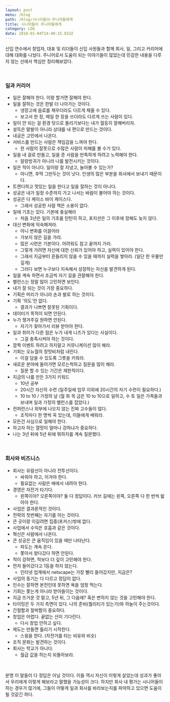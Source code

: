 ```yaml
---
layout: post
menu: /blog
path: /blog/시니어들이-주니어들에게
title: 시니어들이 주니어들에게
category: LOG
date: 2018-01-04T14:40:15.033Z
---
```

신입 연수에서 창업자, 대표 및 리더들이 신입 사원들과 함께 회사, 일, 그리고 커리어에 대해 대화를 나눴다. 주니어로서 도움이 되는 이야기들이 많았는데 민감한 내용을 다루지 않는 선에서 핵심만 정리해보았다.

<br>

### 일과 커리어

- 일은 잘해야 한다. 이왕 할거면 잘해야 한다.
- 일을 잘하는 것은 한발 더 나아가는 것이다.
  - 냉장고에 음료를 채우더라도 다르게 채울 수 있다.
  - 보고서 한 장, 메일 한 장을 쓰더라도 다르게 쓰는 사람이 있다.
- 일이 안 되는 걸 환경 탓으로 돌리기보다는 내가 월등히 잘해버리자.
- 설득은 말발이 아니라 상대를 내 편으로 만드는 것이다.
- 내공은 고민에서 나온다.
- 서비스를 만드는 사람은 책임감을 느껴야 한다. 
  - 한 사람의 잘못으로 수많은 사람이 피해를 볼 수가 있다.
- 일을 내 걸로 만들고, 일을 준 사람을 만족하게 하려고 노력해야 한다.
  - 알랑방귀가 아니라 나를 발전시키는 것이다.
- 일은 적이 아니다. 일이랑 잘 지냈고, 놀아볼 수 있는가?
  - 아니면, 후딱 그만두는 것이 낫다. 인생의 많은 부분을 회사에서 보내기 때문이다.
- 트렌디하고 멋있는 일을 한다고 일을 잘하는 것이 아니다.
- 성공은 내가 일정 수준까지 가고 나서는 바람이 불어야 하는 것이다.
- 성공은 다 케이스 바이 케이스다. 
  - 그래서 성공한 사람 책은 소용이 없다.
- 일에 기초는 있다. 기본에 충실해라
  - 처음 3년은 일의 기초를 탄탄히 하고, 포지션은 그 이후에 정해도 늦지 않다.
- 대신 변화에 익숙해져라. 
  - 아니 변화를 이끌어라
  - 가보지 않은 길을 가라.
  - 많은 시련은 기본이다. 어려워도 참고 끝까지 가라. 
  - 그렇게 가려면 자신에 대한 신뢰가 있어야 하고, 실력이 있어야 한다.
  - 그래서 지금부터 흔들리지 않을 수 있을 때까지 실력을 쌓아라. (일단 한 우물만 깊게)
  - 그러다 보면 누구보다 지속해서 성장하는 자신을 발견하게 된다.
- 일을 계속 하면서 조금씩 자기 길을 관찰해야 한다. 
- 밸런스는 정말 많이 고민하면 보인다.
- 내가 잘 되는 것이 가장 중요하다.
- 기획은 머리가 아니라 손과 발로 하는 것이다.
- 기획 '의도'란 없다. 
  - 결과가 나쁘면 잘못된 기획이다.
- 데이터가 목적이 되면 안된다.
- 누가 챙겨주길 원하면 안된다.
  - 자기가 찾아가서 리뷰 받아야 한다.
- 일과 취미가 다른 점은 누가 내게 니즈가 있다는 사실이다.
  - 그걸 충족시켜야 하는 것이다.
- 깜짝 이벤트 하려고 하지말고 커뮤니케이션 많이 해라.
- 기회는 오뉴월의 장맛비처럼 내린다. 
  - 이걸 담을 수 있도록 그릇을 키워라.
- 새로운 분야에 들어가면 모르는척하고 질문을 많이 해라.
  - 질문 할 수 있는 기간은 제한적이다.
- 지금의 나를 만든 3가지 키워드
  - 10년 공부
  - 20시간 자신의 수련 (일주일에 업무 이외에 20시간의 자기 수련이 필요하다.)
  - 10 to 10 / 가정의 날 (월 화 목 금은 10 to 10으로 일하고, 수 토 일은 가족들과 보내며 일과 가정의 밸런스를 잡았다.)
- 컨퍼런스나 외부에 나오지 않는 진짜 고수들이 많다.
  - 조직마다 한 명씩 꼭 있는데, 이들에게 배워라.
- 모든건 사심으로 일해야 한다.
- 하고자 하는 열망이 얼마나 강하냐가 중요하다.
- 나는 3년 뒤에 5년 뒤에 뭐하지를 계속 질문했다.

<br>

### 회사와 비즈니스


- 회사는 유람선이 아니라 전투선이다.
  - 싸워야 하고, 이겨야 한다.
  - 필요없는 사람은 배에서 내려야 한다.
- 경영은 자전거 타기다.
  - 왼쪽이야? 오른쪽이야? 둘 다 정답이다. 커브 길에는 왼쪽, 오른쪽 다 한 번씩 밟아야 한다.
- 사업은 결과론적인 것이다.
- 전략의 첫번째는 자기를 아는 것이다. 
- 큰 곳이랑 이길려면 집중(포커스)밖에 없다.
- 사업에서 수익은 호흡과 같은 것이다.
- 혁신은 사람에서 나온다.
- 큰 성공은 큰 움직임이 있을 때만 나타난다.
  - 파도는 계속 온다.
  - 쫓아서 왔다갔다 하면 안된다.
- 적이 강하면, 적보다 더 깊이 고민해야 한다.
- 먼저 들어갔다고 1등을 하지 않는다.
  - 인터넷 업계에서 netscape는 가장 빨리 들어갔지만, 지금은?
- 사업의 동기는 다 다르고 정답이 없다. 
- 인수는 잘하면 본전인데 못하면 욕을 엄청 먹는다.
- 기회는 쫓는게 아니라 받아들이는 것이다.
- 지금 뜨거운 것 말고, 5년 뒤, 그 다음에? 혹은 변하지 않는 것을 고민해야 한다.
- 타이밍은 두 가지 측면이 있다. 나의 준비(퀄리티가 있는가)와 하늘이 주는것이다.
- 간절함과 절박함이 중요하다.
- 창업은 어렵다. 끝없는 산이 기다린다.
  - 다시 창업 안하고 싶다.
- 제도는 만들면 틀리기 시작한다.
  - 스윙을 한다. (자전거를 타는 비유와 비슷)
- 조직 문화는 발견하는 것이다.
- 회사는 학교가 아니다. 
  - 월급 값을 하는지 되돌아보라.

<br>

분명 이 말들이 다 정답은 아닐 것이다. 이들 역시 자신이 이렇게 살았는데 성과가 좋아서 우리에게 이렇게 해보라고 말했을 가능성이 크다. 하지만 회사 내 평가는 시니어들이 하는 경우가 많기에, 그들이 어떻게 일과 회사를 바라보는지를 파악하고 있으면 도움이 될 것같긴 하다.
